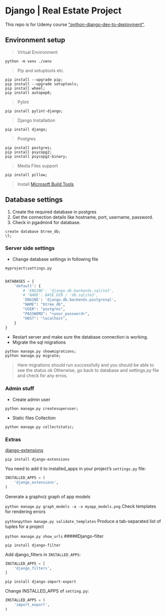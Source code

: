 # Django | Real Estate Project
This repo is for Udemy course 
["python-django-dev-to-deployment"](https://www.udemy.com/course/python-django-dev-to-deployment/).

Environment setup
---
> Virtual Environment
```
python -m venv ./venv
```
> Pip and setuptools etc.
````
pip install --upgrade pip;
pip install --upgrade setuptools;
pip install wheel;
pip install autopep8;
````
> Pylint
```
pip install pylint-django;
```
> Django Installation
````
pip install django;
````
> Postgres
````
pip install postgres;
pip install psycopg2;
pip install psycopg2-binary;
````
> Media Files support
```
pip install pillow;
```

> Install [Microsoft Build Tools](https://visualstudio.microsoft.com/visual-cpp-build-tools/)
## Database settings
1. Create the required database in postgres
2. Get the connection details like hostname, port, username, password.
3. Check in pgadmin4 for database.
```postgresql
create database btree_db;
\l;
```
### Server side settings
- Change database settings in following file
````
myproject\settings.py
````
```python

DATABASES = {
    'default': {
        # 'ENGINE': 'django.db.backends.sqlite3',
        # 'NAME': BASE_DIR / 'db.sqlite3',
        'ENGINE': 'django.db.backends.postgresql',
        "NAME": "btree_db",
        "USER": "postgres",
        "PASSWORD": "<your_password>",
        "HOST": "localhost",
    }
}
```
- Restart server and make sure the database connection is working.
- Migrate the sql migrations
```
python manage.py showmigrations;
python manage.py migrate;
```
> Here migrations should run successfully and you should be able to see the status ok
> Otherwise, go back to database and settings.py file and check for any erros.

### Admin stuff

- Create admin user
```
python manage.py createsuperuser;
```
- Static files Collection
````
python manage.py collectstatic;
````

### Extras

[django-extensions](https://django-extensions.readthedocs.io/en/latest/)

```
pip install django-extensions
```
You need to add it to installed_apps in your project’s ``settings.py`` file:
```python
INSTALLED_APPS = (
    'django_extensions',
)

```
Generate a graphviz graph of app models

```python manage.py graph_models -a -o myapp_models.png```
Check templates for rendering errors

````pythonpython manage.py validate_templates````
Produce a tab-separated list of tuples for a project

```python manage.py show_urls```
#####Django-filter
```
pip install django-filter
```
Add django_filters in ``INSTALLED_APPS``:
```python
INSTALLED_APPS = [
    'django_filters',
]

```
```
pip install django-import-export
```
Change INSTALLED_APPS of ``setting.py``:
```python
INSTALLED_APPS = (
    'import_export',
)
```
